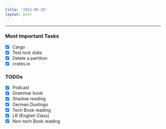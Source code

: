 ```yaml
---
title: '2023-09-20'
layout: post
---
```


---

### Most Important Tasks

- [x] Cargo
- [x] Test lock stats
- [x] Delete a partition
- [x] crates.io

### TODOs

- [x] Podcast
- [x] Grammar book
- [x] Shadow reading
- [x] German Duolingo
- [x] Tech Book reading
- [x] LR (English Class)
- [x] Non-tech Book reading
